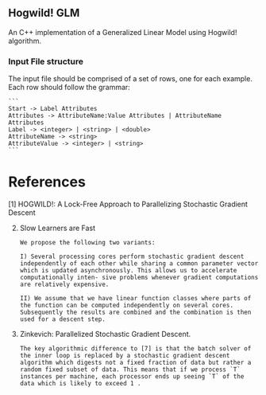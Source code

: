 
## Hogwild! GLM

An C++ implementation of a Generalized Linear Model using Hogwild! algorithm.


### Input File structure

The input file should be comprised of a set of rows, one for each example. Each row should follow the grammar:

    ```
    Start -> Label Attributes
    Attributes -> AttributeName:Value Attributes | AttributeName Attributes
    Label -> <integer> | <string> | <double>
    AttributeName -> <string>
    AttributeValue -> <integer> | <string>
    ```

# References

[1] HOGWILD!: A Lock-Free Approach to Parallelizing Stochastic Gradient Descent

2. Slow Learners are Fast
    ```
    We propose the following two variants:

    I) Several processing cores perform stochastic gradient descent independently of each other while sharing a common parameter vector which is updated asynchronously. This allows us to accelerate computationally inten- sive problems whenever gradient computations are relatively expensive.

    II) We assume that we have linear function classes where parts of the function can be computed independently on several cores. Subsequently the results are combined and the combination is then used for a descent step.
    ```

3. Zinkevich: Parallelized Stochastic Gradient Descent.
    ```
    The key algorithmic difference to [7] is that the batch solver of the inner loop is replaced by a stochastic gradient descent algorithm which digests not a fixed fraction of data but rather a random fixed subset of data. This means that if we process `T` instances per machine, each processor ends up seeing `T` of the data which is likely to exceed 1 .
    ```